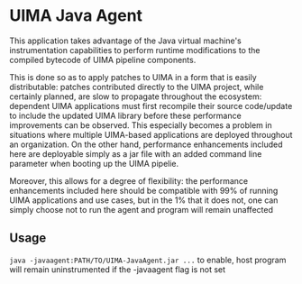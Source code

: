 UIMA Java Agent
===
This application takes advantage of the Java virtual machine's instrumentation capabilities to perform runtime 
modifications to the compiled bytecode of UIMA pipeline components.

This is done so as to apply patches to UIMA in a form that is easily distributable: patches contributed directly to the 
UIMA project, while certainly planned, are slow to propagate throughout the ecosystem: dependent UIMA applications
must first recompile their source code/update to include the updated UIMA library before these performance improvements
can be observed. This especially becomes a problem in situations where multiple UIMA-based applications are deployed 
throughout an organization. On the other hand, performance enhancements included here are deployable 
simply as a jar file with an added command line parameter when booting up the UIMA pipelie. 

Moreover, this allows for a degree of flexibility: the performance enhancements included here should be compatible with
99% of running UIMA applications and use cases, but in the 1% that it does not, one can simply choose not to run the
agent and program will remain unaffected

## Usage

`java -javaagent:PATH/TO/UIMA-JavaAgent.jar ...` to enable, host program will remain uninstrumented if the -javaagent flag is not set 

